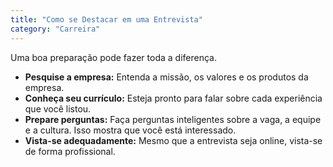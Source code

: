 ```yaml
---
title: "Como se Destacar em uma Entrevista"
category: "Carreira"
---
```



Uma boa preparação pode fazer toda a diferença.

- **Pesquise a empresa:** Entenda a missão, os valores e os produtos da empresa.
- **Conheça seu currículo:** Esteja pronto para falar sobre cada experiência que você listou.
- **Prepare perguntas:** Faça perguntas inteligentes sobre a vaga, a equipe e a cultura. Isso mostra que você está interessado.
- **Vista-se adequadamente:** Mesmo que a entrevista seja online, vista-se de forma profissional.